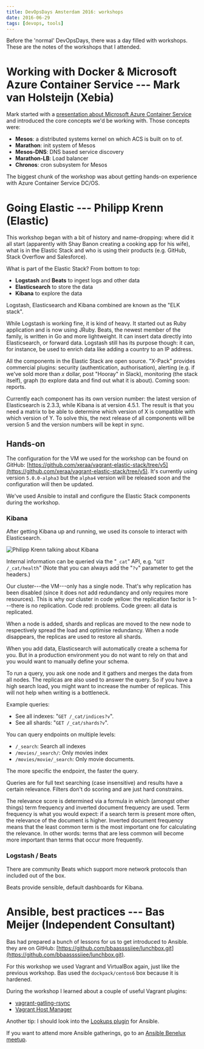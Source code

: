 ```yaml
---
title: DevOpsDays Amsterdam 2016: workshops
date: 2016-06-29
tags: [devops, tools]
---
```



Before the 'normal' DevOpsDays, there was a day filled with
workshops. These are the notes of the workshops that I attended.



# Working with Docker & Microsoft Azure Container Service --- Mark van Holsteijn (Xebia)

Mark started with a
[presentation about Microsoft Azure Container Service](http://nauts.io/workshop-azure-container-services/)
and introduced the core concepts we'd be working with. Those concepts
were:

  - **Mesos**: a distributed systems kernel on which ACS is built on to of.
  - **Marathon**: init system of Mesos
  - **Mesos-DNS**: DNS based service discovery
  - **Marathon-LB**: Load balancer
  - **Chronos**: cron subsystem for Mesos

The biggest chunk of the workshop was about getting hands-on
experience with Azure Container Service DC/OS.



# Going Elastic --- Philipp Krenn (Elastic)

This workshop began with a bit of history and name-dropping: where did
it all start (apparently with Shay Banon creating a cooking app for
his wife), what is in the Elastic Stack and who is using their
products (e.g. GitHub, Stack Overflow and Salesforce).

What is part of the Elastic Stack? From bottom to top:

  - **Logstash** and **Beats** to ingest logs and other data
  - **Elasticsearch** to store the data
  - **Kibana** to explore the data

Logstash, Elasticsearch and Kibana combined are known as the "ELK
stack".

While Logstash is working fine, it is kind of heavy. It started out as
Ruby application and is now using JRuby. Beats, the newest member of
the family, is written in Go and more lightweight. It can insert data
directly into Elasticsearch, or forward data. Logstash still has its
purpose though: it can, for instance, be used to enrich data like
adding a country to an IP address.

All the components in the Elastic Stack are open source. "X-Pack"
provides commercial plugins: security (authentication, authorisation),
alerting (e.g. if we've sold more than _x_ dollar, post "Hooray" in
Slack), monitoring (the stack itself), graph (to explore data and find
out what it is about). Coming soon: reports.

Currently each component has its own version number: the latest
version of Elasticsearch is 2.3.3, while Kibana is at version
4.5.1. The result is that you need a matrix to be able to determine
which version of X is compatible with which version of Y. To solve
this, the next release of all components will be version 5 and the
version numbers will be kept in sync.


## Hands-on

The configuration for the VM we used for the workshop can be found on
GitHub:
[https://github.com/xeraa/vagrant-elastic-stack/tree/v5](https://github.com/xeraa/vagrant-elastic-stack/tree/v5). It's
currently using version `5.0.0-alpha3` but the `alpha4` version will
be released soon and the configuration will then be updated.

We've used Ansible to install and configure the Elastic Stack
components during the workshop.


### Kibana

After getting Kibana up and running, we used its console to interact
with Elasticsearch.

![Philipp Krenn talking about Kibana](/images/devopsdays2016_going_elastic_philipp_krenn.jpg)

Internal information can be queried via the "`_cat`" API, e.g. "`GET
/_cat/health`" (Note that you can always add the "`?v`" parameter to
get the headers.)

Our cluster---the VM---only has a single node. That's why replication
has been disabled (since it does not add redundancy and only requires
more resources). This is why our cluster in code yellow: the
replication factor is 1---there is no replication. Code red:
problems. Code green: all data is replicated.

When a node is added, shards and replicas are moved to the new node to
respectively spread the load and optimise redundancy. When a node
disappears, the replicas are used to restore all shards.

When you add data, Elasticsearch will automatically create a schema
for you. But in a production environment you do not want to rely on
that and you would want to manually define your schema.

To run a query, you ask one node and it gathers and merges the data
from all nodes. The replicas are also used to answer the query. So if
you have a high search load, you might want to increase the number of
replicas. This will not help when writing is a bottleneck.

Example queries:

  - See all indexes: "`GET /_cat/indices?v`".
  - See all shards: "`GET /_cat/shards?v`".

You can query endpoints on multiple levels:

  - `/_search`: Search all indexes
  - `/movies/_search/`: Only movies index
  - `/movies/movie/_search`: Only movie documents.

The more specific the endpoint, the faster the query.

Queries are for full text searching (case insensitive) and results
have a certain relevance. Filters don't do scoring and are just hard
constrains.

The relevance score is determined via a formula in which (amongst
other things) term frequency and inverted document frequency are
used. Term frequency is what you would expect: if a search term is
present more often, the relevance of the document is higher. Inverted
document frequency means that the least common term is the most
important one for calculating the relevance. In other words: terms that
are less common will become more important than terms that occur more
frequently.


### Logstash / Beats

There are community Beats which support more network protocols than
included out of the box.

Beats provide sensible, default dashboards for Kibana.



# Ansible, best practices --- Bas Meijer (Independent Consultant)

Bas had prepared a bunch of lessons for us to get introduced to
Ansible. they are on GitHub:
[https://github.com/bbaassssiiee/lunchbox.git](https://github.com/bbaassssiiee/lunchbox.git).

For this workshop we used Vagrant and VirtualBox again, just like the
previous workshop. Bas used the `dockpack/centos6` box because it is
hardened.

During the workshop I learned about a couple of useful Vagrant plugins:

  - [vagrant-gatling-rsync](https://github.com/smerrill/vagrant-gatling-rsync)
  - [Vagrant Host Manager](https://github.com/devopsgroup-io/vagrant-hostmanager)

Another tip: I should look into the
[Lookups plugin](http://docs.ansible.com/ansible/playbooks_lookups.html)
for Ansible.

If you want to attend more Ansible gatherings, go to an
[Ansible Benelux meetup](http://www.meetup.com/Ansible-Benelux/).
